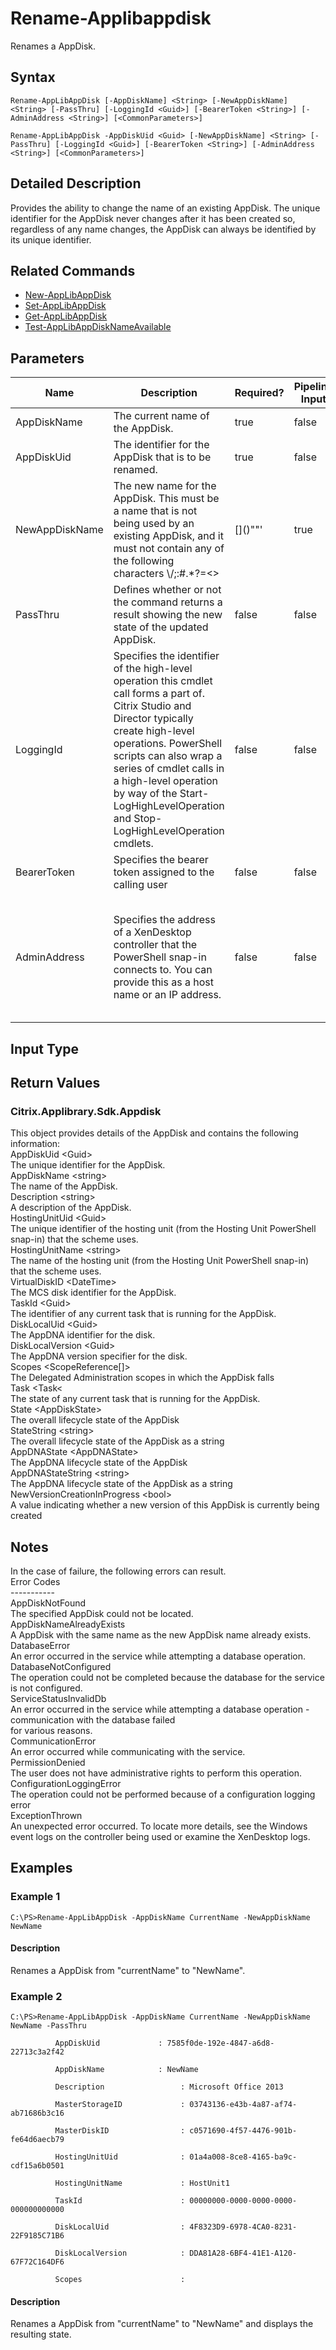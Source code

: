 ﻿
# Rename-Applibappdisk
Renames a AppDisk.
## Syntax
```
Rename-AppLibAppDisk [-AppDiskName] <String> [-NewAppDiskName] <String> [-PassThru] [-LoggingId <Guid>] [-BearerToken <String>] [-AdminAddress <String>] [<CommonParameters>]

Rename-AppLibAppDisk -AppDiskUid <Guid> [-NewAppDiskName] <String> [-PassThru] [-LoggingId <Guid>] [-BearerToken <String>] [-AdminAddress <String>] [<CommonParameters>]
```
## Detailed Description
Provides the ability to change the name of an existing AppDisk.  The unique identifier for the AppDisk never changes after it has been created so, regardless of any name changes, the AppDisk can always be identified by its unique identifier.


## Related Commands

* [New-AppLibAppDisk](./New-AppLibAppDisk/)
* [Set-AppLibAppDisk](./Set-AppLibAppDisk/)
* [Get-AppLibAppDisk](./Get-AppLibAppDisk/)
* [Test-AppLibAppDiskNameAvailable](./Test-AppLibAppDiskNameAvailable/)
## Parameters
| Name   | Description | Required? | Pipeline Input | Default Value |
| --- | --- | --- | --- | --- |
| AppDiskName | The current name of the AppDisk. | true | false |  |
| AppDiskUid | The identifier for the AppDisk that is to be renamed. | true | false |  |
| NewAppDiskName | The new name for the AppDisk.  This must be a name that is not being used by an existing AppDisk, and it must not contain any of the following characters \\/;:#.\*?=&lt;&gt;|\[\]()""' | true | false |  |
| PassThru | Defines whether or not the command returns a result showing the new state of the updated AppDisk. | false | false | true |
| LoggingId | Specifies the identifier of the high-level operation this cmdlet call forms a part of. Citrix Studio and Director typically create high-level operations. PowerShell scripts can also wrap a series of cmdlet calls in a high-level operation by way of the Start-LogHighLevelOperation and Stop-LogHighLevelOperation cmdlets. | false | false |  |
| BearerToken | Specifies the bearer token assigned to the calling user | false | false |  |
| AdminAddress | Specifies the address of a XenDesktop controller that the PowerShell snap-in connects to.  You can provide this as a host name or an IP address. | false | false | LocalHost. Once a value is provided by any cmdlet, this value becomes the default. |

## Input Type

### 

## Return Values

### Citrix.Applibrary.Sdk.Appdisk
This object provides details of the AppDisk and contains the following information:<br>          AppDiskUid &lt;Guid&gt;<br>          The unique identifier for the AppDisk.<br>          AppDiskName &lt;string&gt;<br>          The name of the AppDisk.<br>          Description &lt;string&gt;<br>          A description of the AppDisk.<br>          HostingUnitUid &lt;Guid&gt;<br>          The unique identifier of the hosting unit (from the Hosting Unit PowerShell snap-in) that the scheme uses.<br>          HostingUnitName &lt;string&gt;<br>          The name of the hosting unit (from the Hosting Unit PowerShell snap-in) that the scheme uses.<br>          VirtualDiskID &lt;DateTime&gt;<br>          The MCS disk identifier for the AppDisk.<br>          TaskId &lt;Guid&gt;<br>          The identifier of any current task that is running for the AppDisk.<br>          DiskLocalUid  &lt;Guid&gt;<br>          The AppDNA identifier for the disk.<br>          DiskLocalVersion  &lt;Guid&gt;<br>          The AppDNA version specifier for the disk.<br>          Scopes &lt;ScopeReference\[\]&gt;<br>          The Delegated Administration scopes in which the AppDisk falls<br>          Task &lt;Task&lt;<br>          The state of any current task that is running for the AppDisk.<br>          State &lt;AppDiskState&gt;<br>          The overall lifecycle state of the AppDisk<br>          StateString &lt;string&gt;<br>          The overall lifecycle state of the AppDisk as a string<br>          AppDNAState &lt;AppDNAState&gt;<br>          The AppDNA lifecycle state of the AppDisk<br>          AppDNAStateString &lt;string&gt;<br>          The AppDNA lifecycle state of the AppDisk as a string<br>          NewVersionCreationInProgress &lt;bool&gt;<br>          A value indicating whether a new version of this AppDisk is currently being created
## Notes
In the case of failure, the following errors can result.<br>    Error Codes<br>    -----------<br>    AppDiskNotFound<br>    The specified AppDisk could not be located.<br>    AppDiskNameAlreadyExists<br>    A AppDisk with the same name as the new AppDisk name already exists.<br>    DatabaseError<br>    An error occurred in the service while attempting a database operation.<br>    DatabaseNotConfigured<br>    The operation could not be completed because the database for the service is not configured.<br>    ServiceStatusInvalidDb<br>    An error occurred in the service while attempting a database operation - communication with the database failed<br>    for various reasons.<br>    CommunicationError<br>    An error occurred while communicating with the service.<br>    PermissionDenied<br>    The user does not have administrative rights to perform this operation.<br>    ConfigurationLoggingError<br>    The operation could not be performed because of a configuration logging error<br>    ExceptionThrown<br>    An unexpected error occurred.  To locate more details, see the Windows event logs on the controller being used or examine the XenDesktop logs.
## Examples

### Example 1
```
C:\PS>Rename-AppLibAppDisk -AppDiskName CurrentName -NewAppDiskName NewName
```
#### Description
Renames a AppDisk from "currentName" to "NewName".
### Example 2
```
C:\PS>Rename-AppLibAppDisk -AppDiskName CurrentName -NewAppDiskName NewName -PassThru

          AppDiskUid             : 7585f0de-192e-4847-a6d8-22713c3a2f42

          AppDiskName            : NewName

          Description                 : Microsoft Office 2013

          MasterStorageID             : 03743136-e43b-4a87-af74-ab71686b3c16

          MasterDiskID                : c0571690-4f57-4476-901b-fe64d6aecb79

          HostingUnitUid              : 01a4a008-8ce8-4165-ba9c-cdf15a6b0501

          HostingUnitName             : HostUnit1

          TaskId                      : 00000000-0000-0000-0000-000000000000

          DiskLocalUid                : 4F8323D9-6978-4CA0-8231-22F9185C71B6

          DiskLocalVersion            : DDA81A28-6BF4-41E1-A120-67F72C164DF6

          Scopes                      :
```
#### Description
Renames a AppDisk from "currentName" to "NewName" and displays the resulting state.
